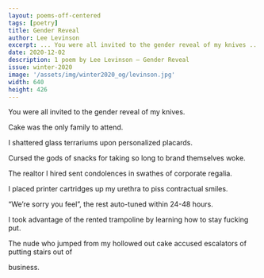 ```yaml
---
layout: poems-off-centered
tags: [poetry]
title: Gender Reveal
author: Lee Levinson
excerpt: ... You were all invited to the gender reveal of my knives ...
date: 2020-12-02
description: 1 poem by Lee Levinson – Gender Reveal
issue: winter-2020
image: '/assets/img/winter2020_og/levinson.jpg'
width: 640
height: 426
---
```


<div class="stanza">
<p class="poemline">You were all invited to the gender reveal of my knives.</p>
<p class="poemline">Cake was the only family to attend.</p>
<p class="poemline">I shattered glass terrariums upon personalized placards.</p>
<p class="poemline">Cursed the gods of snacks for taking so long to brand themselves woke.</p>
<p class="poemline">The realtor I hired sent condolences in swathes of corporate regalia.</p>
<p class="poemline">I placed printer cartridges up my urethra to piss contractual smiles.</p>
<p class="poemline">“We’re sorry you feel”, the rest auto-tuned within 24-48 hours.</p>
<p class="poemline">I took advantage of the rented trampoline by learning how to stay fucking put.</p>
</div>
<div class="stanza">
<p class="poemline">The nude who jumped from my hollowed out cake accused escalators of putting stairs out of</p>
<p class="poemline">business.</p>
</div>
